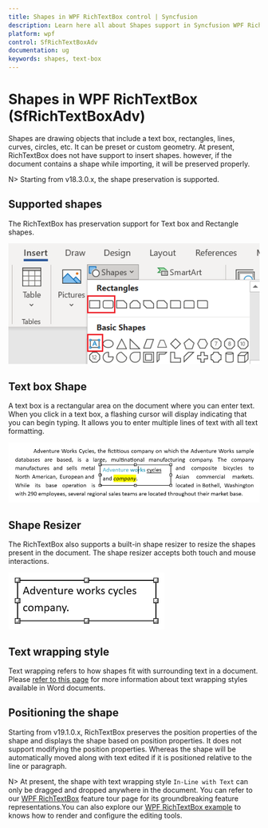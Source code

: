 ```yaml
---
title: Shapes in WPF RichTextBox control | Syncfusion
description: Learn here all about Shapes support in Syncfusion WPF RichTextBox (SfRichTextBoxAdv) control and more.
platform: wpf
control: SfRichTextBoxAdv
documentation: ug
keywords: shapes, text-box
---
```

# Shapes in WPF RichTextBox (SfRichTextBoxAdv)
Shapes are drawing objects that include a text box, rectangles, lines, curves, circles, etc. It can be preset or custom geometry. At present, RichTextBox does not have support to insert shapes. however, if the document contains a shape while importing, it will be preserved properly.

N> Starting from v18.3.0.x, the shape preservation is supported.

## Supported shapes
The RichTextBox has preservation support for Text box and Rectangle shapes.

![List of supported shapes in RichTextBox](Shapes_images/Supported_Shapes.PNG)

## Text box Shape
A text box is a rectangular area on the document where you can enter text. When you click in a text box, a flashing cursor will display indicating that you can begin typing. It allows you to enter multiple lines of text with all text formatting.

![Text box shape view in RichTextBox](Shapes_images/TextBox_Shape.PNG)

## Shape Resizer
The RichTextBox also supports a built-in shape resizer to resize the shapes present in the document. The shape resizer accepts both touch and mouse interactions.

![Shape resizer view in RichTextBox](Shapes_images/Shape_Resizer.PNG)

## Text wrapping style
Text wrapping refers to how shapes fit with surrounding text in a document. Please [refer to this page](/wpf/richtextbox/text-wrapping-style) for more information about text wrapping styles available in Word documents.

## Positioning the shape
Starting from v19.1.0.x, RichTextBox preserves the position properties of the shape and displays the shape based on position properties. It does not support modifying the position properties. Whereas the shape will be automatically moved along with text edited if it is positioned relative to the line or paragraph.

N> At present, the shape with text wrapping style `In-Line with Text` can only be dragged and dropped anywhere in the document.
You can refer to our [WPF RichTextBox](https://www.syncfusion.com/wpf-controls/richtextbox) feature tour page for its groundbreaking feature representations.You can also explore our [WPF RichTextBox example](https://github.com/syncfusion/wpf-demos/tree/master/richtextbox) to knows how to render and configure the editing tools.






